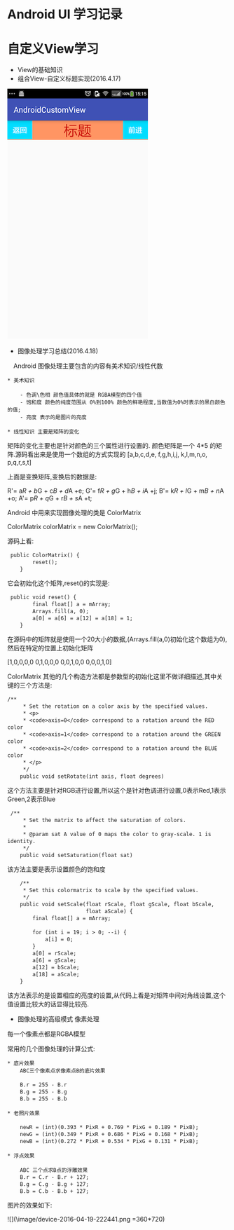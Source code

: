 # Android UI 学习记录

# 自定义View学习

* View的基础知识
* 组合View-自定义标题实现(2016.4.17)


![](\image/device-2016-04-17-151618.png)

* 图像处理学习总结(2016.4.18)

&emsp;Android 图像处理主要包含的内容有美术知识/线性代数

    * 美术知识

        - 色调\色相 颜色值具体的就是 RGBA模型的四个值 
        - 饱和度 颜色的纯度范围从 0%到100% 颜色的鲜艳程度,当数值为0%时表示的黑白颜色的值;
        - 亮度 表示的是图片的亮度
        
    * 线性知识 主要是矩阵的变化

矩阵的变化主要也是针对颜色的三个属性进行设置的. 颜色矩阵是一个 4*5 的矩阵.源码看出来是使用一个数组的方式实现的
[a,b,c,d,e,
 f,g,h,i,j,
 k,l,m,n,o,
 p,q,r,s,t]

上面是变换矩阵,变换后的数据是:

R'= a*R + b*G + c*B + d*A +e;
G'= f*R + g*G + h*B + i*A +j;
B'= k*R + l*G + m*B + n*A +o;
A'= p*R + q*G + r*B + s*A +t;

Android 中用来实现图像处理的类是 ColorMatrix

ColorMatrix colorMatrix = new ColorMatrix();

源码上看:

```
 public ColorMatrix() {
        reset();
    }
```

它会初始化这个矩阵,reset()的实现是:

```
 public void reset() {
        final float[] a = mArray;
        Arrays.fill(a, 0);
        a[0] = a[6] = a[12] = a[18] = 1;
    }
```

在源码中的矩阵就是使用一个20大小的数据,(Arrays.fill(a,0)初始化这个数组为0),然后在特定的位置上初始化矩阵

[1,0,0,0,0
 0,1,0,0,0
 0,0,1,0,0
 0,0,0,1,0]
 
ColorMatrix 其他的几个构造方法都是参数型的初始化这里不做详细描述,其中关键的三个方法是:

```
/**
     * Set the rotation on a color axis by the specified values.
     * <p>
     * <code>axis=0</code> correspond to a rotation around the RED color
     * <code>axis=1</code> correspond to a rotation around the GREEN color
     * <code>axis=2</code> correspond to a rotation around the BLUE color
     * </p>
     */
    public void setRotate(int axis, float degrees)
```

这个方法主要是针对RGB进行设置,所以这个是针对色调进行设置,0表示Red,1表示Green,2表示Blue

```
 /**
     * Set the matrix to affect the saturation of colors.
     *
     * @param sat A value of 0 maps the color to gray-scale. 1 is identity.
     */
    public void setSaturation(float sat)
```

该方法主要是表示设置颜色的饱和度


````
    /**
     * Set this colormatrix to scale by the specified values.
     */
    public void setScale(float rScale, float gScale, float bScale,
                         float aScale) {
        final float[] a = mArray;

        for (int i = 19; i > 0; --i) {
            a[i] = 0;
        }
        a[0] = rScale;
        a[6] = gScale;
        a[12] = bScale;
        a[18] = aScale;
    }
````

该方法表示的是设置相应的亮度的设置,从代码上看是对矩阵中间对角线设置,这个值设置比较大的话显得比较亮.

* 图像处理的高级模式 像素处理

每一个像素点都是RGBA模型

常用的几个图像处理的计算公式:

    * 底片效果
        ABC三个像素点求像素点B的底片效果
        
        B.r = 255 - B.r
        B.g = 255 - B.g
        B.b = 255 - B.b
        
    * 老照片效果
        
        newR = (int)(0.393 * PixR + 0.769 * PixG + 0.189 * PixB);
        newG = (int)(0.349 * PixR + 0.686 * PixG + 0.168 * PixB);
        newB = (int)(0.272 * PixR + 0.534 * PixG + 0.131 * PixB);
    
    * 浮点效果
        
        ABC 三个点求B点的浮雕效果
        B.r = C.r - B.r + 127;
        B.g = C.g - B.g + 127;
        B.b = C.b - B.b + 127;
        
     
  图片的效果如下:
  
  ![](\image/device-2016-04-19-222441.png =360*720)
   
        
        

    
    